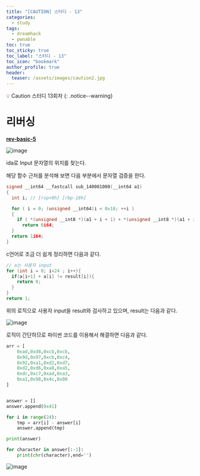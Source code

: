 ```yaml
---
title: "[CAUTION] 스터디 - 13"
categories:
  - study
tags:
  - dreamhack
  - pwnable
toc: true
toc_sticky: true
toc_label: "스터디 - 13"
toc_icon: "bookmark"
author_profile: true
header:
  teaser: /assets/images/caution2.jpg
---
```


💡 Caution 스터디 13회차
{: .notice--warning}

# 리버싱
**[rev-basic-5](https://dreamhack.io/wargame/challenges/19/)**

![image](https://user-images.githubusercontent.com/33647663/171378789-143ccd67-2a29-4908-8a68-3df308478dbb.png)

ida로 Input 문자열의 위치를 찾는다.

해당 함수 근처를 분석해 보면 다음 부분에서 문자열 검증을 한다.

```c
signed __int64 __fastcall sub_140001000(__int64 a1)
{
  int i; // [rsp+0h] [rbp-18h]

  for ( i = 0; (unsigned __int64)i < 0x18; ++i )
  {
    if ( *(unsigned __int8 *)(a1 + i + 1) + *(unsigned __int8 *)(a1 + i) != byte_140003000[i] )
      return 0i64;
  }
  return 1i64;
}
```

c언어로 조금 더 쉽게 정리하면 다음과 같다.

```c
// a는 사용자 input
for (int i = 0; i<24 ; i++){
  if(a[i+1] + a[i] != result[i]){
    return 0;
  }
}
return 1;
```

위의 로직으로 사용자 input을 result와 검사하고 있으며, result는 다음과 같다.

![image](https://user-images.githubusercontent.com/33647663/171379488-33fadaa9-cef4-483b-a92c-587bac51121c.png)

로직이 간단하므로 파이썬 코드를 이용해서 해결하면 다음과 같다.

```py
arr = [
    0xad,0xd8,0xcb,0xcb,
    0x9d,0x97,0xcb,0xc4,
    0x92,0xa1,0xd2,0xd7,
    0xd2,0xd6,0xa8,0xa5,
    0xdc,0xc7,0xad,0xa3,
    0xa1,0x98,0x4c,0x00
]


answer = []
answer.append(0x41)

for i in range(24):
    tmp = arr[i] - answer[i]
    answer.append(tmp)

print(answer)

for character in answer[:-1]:
    print(chr(character),end='')

```

![image](https://user-images.githubusercontent.com/33647663/171379718-55ea17d7-791a-4f73-bc8c-409420dd89d4.png)